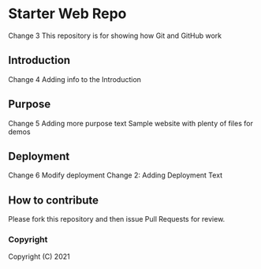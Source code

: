 # Starter Web Repo

Change 3
This repository is for showing how Git and GitHub work

## Introduction

Change 4
Adding info to the Introduction

## Purpose

Change 5
Adding more purpose text
Sample website with plenty of files for demos

## Deployment

Change 6
Modify deployment
Change 2: Adding Deployment Text

## How to contribute

Please fork this repository and then issue Pull Requests for review.

### Copyright
Copyright (C) 2021
